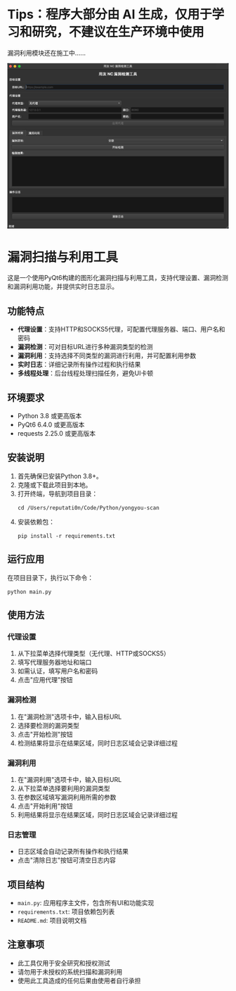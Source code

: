 # Tips：程序大部分由 AI 生成，仅用于学习和研究，不建议在生产环境中使用

漏洞利用模块还在施工中......

![主程序](./static/main.png)

# 漏洞扫描与利用工具

这是一个使用PyQt6构建的图形化漏洞扫描与利用工具，支持代理设置、漏洞检测和漏洞利用功能，并提供实时日志显示。

## 功能特点
- **代理设置**：支持HTTP和SOCKS5代理，可配置代理服务器、端口、用户名和密码
- **漏洞检测**：可对目标URL进行多种漏洞类型的检测
- **漏洞利用**：支持选择不同类型的漏洞进行利用，并可配置利用参数
- **实时日志**：详细记录所有操作过程和执行结果
- **多线程处理**：后台线程处理扫描任务，避免UI卡顿

## 环境要求
- Python 3.8 或更高版本
- PyQt6 6.4.0 或更高版本
- requests 2.25.0 或更高版本

## 安装说明
1. 首先确保已安装Python 3.8+。
2. 克隆或下载此项目到本地。
3. 打开终端，导航到项目目录：
   ```
   cd /Users/reputati0n/Code/Python/yongyou-scan
   ```
4. 安装依赖包：
   ```
   pip install -r requirements.txt
   ```

## 运行应用
在项目目录下，执行以下命令：
```
python main.py
```

## 使用方法

### 代理设置
1. 从下拉菜单选择代理类型（无代理、HTTP或SOCKS5）
2. 填写代理服务器地址和端口
3. 如需认证，填写用户名和密码
4. 点击"应用代理"按钮

### 漏洞检测
1. 在"漏洞检测"选项卡中，输入目标URL
2. 选择要检测的漏洞类型
3. 点击"开始检测"按钮
4. 检测结果将显示在结果区域，同时日志区域会记录详细过程

### 漏洞利用
1. 在"漏洞利用"选项卡中，输入目标URL
2. 从下拉菜单选择要利用的漏洞类型
3. 在参数区域填写漏洞利用所需的参数
4. 点击"开始利用"按钮
5. 利用结果将显示在结果区域，同时日志区域会记录详细过程

### 日志管理
- 日志区域会自动记录所有操作和执行结果
- 点击"清除日志"按钮可清空日志内容

## 项目结构
- `main.py`: 应用程序主文件，包含所有UI和功能实现
- `requirements.txt`: 项目依赖包列表
- `README.md`: 项目说明文档

## 注意事项
- 此工具仅用于安全研究和授权测试
- 请勿用于未授权的系统扫描和漏洞利用
- 使用此工具造成的任何后果由使用者自行承担